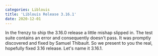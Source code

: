 ```yaml
---
categories: Liblouis
title: 'Liblouis Release 3.16.1'
date: 2020-12-01
---
```


In the frenzy to ship the 3.16.0 release a little mishap slipped in. The test suite contains an error and consequently doesn\'t pass. It was promptly discovered and fixed by Samuel Thibault. So we present to you the real, hopefully fixed 3.16 release. Let's name it 3.16.1.
